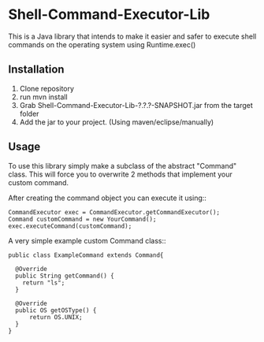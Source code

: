 # Shell-Command-Executor-Lib

This is a Java library that intends to make it easier and safer to execute shell commands on the operating system using Runtime.exec()


Installation
----------------------------------
1. Clone repository
2. run mvn install
3. Grab Shell-Command-Executor-Lib-?.?.?-SNAPSHOT.jar from the target folder
4. Add the jar to your project. (Using maven/eclipse/manually)



Usage
----------------------------------
To use this library simply make a subclass of the abstract "Command" class. This will force you to overwrite 2 methods that implement your custom command.

After creating the command object you can execute it using::

    CommandExecutor exec = CommandExecutor.getCommandExecutor();
    Command customCommand = new YourCommand();
    exec.executeCommand(customCommand);

A very simple example custom Command class::

    public class ExampleCommand extends Command{

      @Override
      public String getCommand() {
        return "ls";
      }

      @Override
      public OS getOSType() {
    	  return OS.UNIX;
      }
    }



